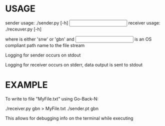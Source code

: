 USAGE
=====

sender usage: ./sender.py [-h] <protocol> <input file name>
receiver usage: ./receuver.py [-h] <protocol>

where <protocol> is either 'snw' or 'gbn'
and <input file name> is an OS compliant path name to the file stream

Logging for sender occurs on stdout

Logging for receiver occurs on stderr, data output is sent to stdout

EXAMPLE
=======

To write to file "MyFile.txt" using Go-Back-N:

./receiver.py gbn > MyFile.txt
./sender.pt gbn

This allows for debugging info on the terminal while executing
